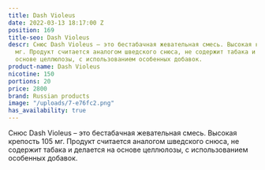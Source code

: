 ```yaml
---
title: Dash Violeus
date: 2022-03-13 18:17:00 Z
position: 169
title-seo: Dash Violeus
descr: Снюс Dash Violeus – это бестабачная жевательная смесь. Высокая крепость 105
  мг. Продукт считается аналогом шведского снюса, не содержит табака и делается на
  основе целлюлозы, с использованием особенных добавок.
product-name: Dash Violeus
nicotine: 150
portions: 20
price: 2800
brand: Russian products
image: "/uploads/7-e76fc2.png"
has_availability: true
---
```


Снюс Dash Violeus – это бестабачная жевательная смесь. Высокая крепость 105 мг. Продукт считается аналогом шведского снюса, не содержит табака и делается на основе целлюлозы, с использованием особенных добавок.